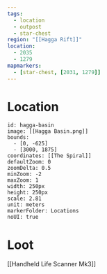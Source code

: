 ```yaml
---
tags:
  - location
  - outpost
  - star-chest
region: "[[Hagga Rift]]"
location:
  - 2035
  - 1279
mapmarkers:
  - [star-chest, [2031, 1279]]
---
```

# Location
```leaflet
id: hagga-basin
image: [[Hagga Basin.png]]
bounds:
  - [0, -625]
  - [3000, 1875]
coordinates: [[The Spiral]]
defaultZoom: 0
zoomDelta: 0.5
minZoom: -2
maxZoom: 1
width: 250px
height: 250px
scale: 2.81
unit: meters
markerFolder: Locations
noUI: true
```
# Loot
[[Handheld Life Scanner Mk3]]